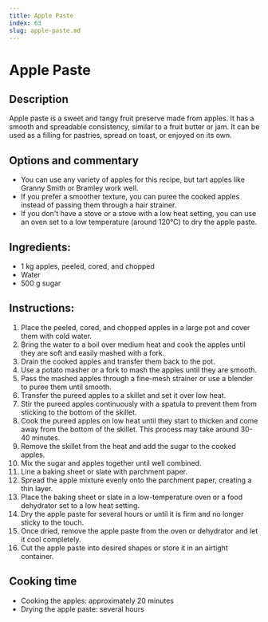 ```yaml
---
title: Apple Paste
index: 63
slug: apple-paste.md
---
```


# Apple Paste

## Description
Apple paste is a sweet and tangy fruit preserve made from apples. It has a smooth and spreadable consistency, similar to a fruit butter or jam. It can be used as a filling for pastries, spread on toast, or enjoyed on its own.

## Options and commentary
- You can use any variety of apples for this recipe, but tart apples like Granny Smith or Bramley work well.
- If you prefer a smoother texture, you can puree the cooked apples instead of passing them through a hair strainer.
- If you don't have a stove or a stove with a low heat setting, you can use an oven set to a low temperature (around 120°C) to dry the apple paste.

## Ingredients:
- 1 kg apples, peeled, cored, and chopped
- Water
- 500 g sugar

## Instructions:
1. Place the peeled, cored, and chopped apples in a large pot and cover them with cold water.
2. Bring the water to a boil over medium heat and cook the apples until they are soft and easily mashed with a fork.
3. Drain the cooked apples and transfer them back to the pot.
4. Use a potato masher or a fork to mash the apples until they are smooth.
5. Pass the mashed apples through a fine-mesh strainer or use a blender to puree them until smooth.
6. Transfer the pureed apples to a skillet and set it over low heat.
7. Stir the pureed apples continuously with a spatula to prevent them from sticking to the bottom of the skillet.
8. Cook the pureed apples on low heat until they start to thicken and come away from the bottom of the skillet. This process may take around 30-40 minutes.
9. Remove the skillet from the heat and add the sugar to the cooked apples.
10. Mix the sugar and apples together until well combined.
11. Line a baking sheet or slate with parchment paper.
12. Spread the apple mixture evenly onto the parchment paper, creating a thin layer.
13. Place the baking sheet or slate in a low-temperature oven or a food dehydrator set to a low heat setting.
14. Dry the apple paste for several hours or until it is firm and no longer sticky to the touch.
15. Once dried, remove the apple paste from the oven or dehydrator and let it cool completely.
16. Cut the apple paste into desired shapes or store it in an airtight container.

## Cooking time
- Cooking the apples: approximately 20 minutes
- Drying the apple paste: several hours